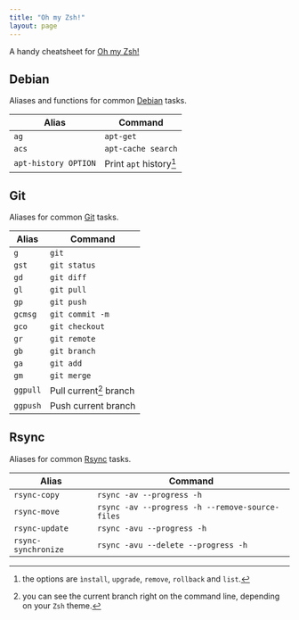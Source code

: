 ```yaml
---
title: "Oh my Zsh!"
layout: page
---
```


A handy cheatsheet for [Oh my Zsh!](https://github.com/robbyrussell/oh-my-zsh)

## Debian

Aliases and functions for common [Debian](http://www.debian.org/) tasks.

| Alias                | Command                  |
|----------------------|--------------------------|
| `ag`                 | `apt-get`                |
| `acs`                | `apt-cache search`       |
| `apt-history OPTION` |  Print `apt` history[^1] |

## Git

Aliases for common [Git](http://www.git-scm.com/) tasks.

| Alias    | Command                 |
|----------|-------------------------|
| `g`      | `git`                   |
| `gst`    | `git status`            |
| `gd`     | `git diff`              |
| `gl`     | `git pull`              |
| `gp`     | `git push`              |
| `gcmsg`  | `git commit -m`         |
| `gco`    | `git checkout`          |
| `gr`     | `git remote`            |
| `gb`     | `git branch`            |
| `ga`     | `git add`               |
| `gm`     | `git merge`             |
| `ggpull` | Pull current[^2] branch |
| `ggpush` | Push current branch     |

## Rsync

Aliases for common [Rsync](http://rsync.samba.org/) tasks.

| Alias               | Command                                         |
|---------------------|-------------------------------------------------|
| `rsync-copy`        | `rsync -av --progress -h`                       |
| `rsync-move`        | `rsync -av --progress -h --remove-source-files` |
| `rsync-update`      | `rsync -avu --progress -h`                      |
| `rsync-synchronize` | `rsync -avu --delete --progress -h`             |


[^1]: the options are `ìnstall`, `upgrade`, `remove`, `rollback` and `list`.
[^2]: you can see the current branch right on the command line, depending on your `Zsh` theme.
